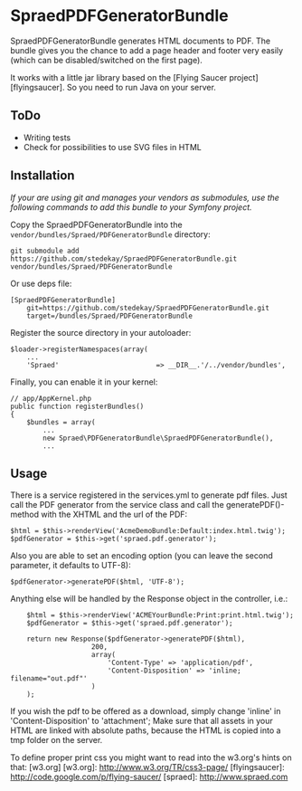 SpraedPDFGeneratorBundle
===============

SpraedPDFGeneratorBundle generates HTML documents to PDF. 
The bundle gives you the chance to add a page header and footer very easily 
(which can be disabled/switched on the first page).

It works with a little jar library based on the [Flying Saucer project][flyingsaucer].
So you need to run Java on your server.

ToDo
----

- Writing tests
- Check for possibilities to use SVG files in HTML

Installation
------------

*If your are using git and manages your vendors as submodules, use the following commands to add this bundle to your Symfony project.*

Copy the SpraedPDFGeneratorBundle into the `vendor/bundles/Spraed/PDFGeneratorBundle` directory:

    git submodule add https://github.com/stedekay/SpraedPDFGeneratorBundle.git vendor/bundles/Spraed/PDFGeneratorBundle

Or use deps file:

    [SpraedPDFGeneratorBundle]
        git=https://github.com/stedekay/SpraedPDFGeneratorBundle.git
        target=/bundles/Spraed/PDFGeneratorBundle

Register the source directory in your autoloader:

    $loader->registerNamespaces(array(
        ...
        'Spraed'                        => __DIR__.'/../vendor/bundles',

Finally, you can enable it in your kernel:

    // app/AppKernel.php
    public function registerBundles()
    {
        $bundles = array(
            ...
            new Spraed\PDFGeneratorBundle\SpraedPDFGeneratorBundle(),
            ...

Usage
-----

There is a service registered in the services.yml to generate pdf files.
Just call the PDF generator from the service class and call the generatePDF()-method
with the XHTML and the url of the PDF:

	$html = $this->renderView('AcmeDemoBundle:Default:index.html.twig');
	$pdfGenerator = $this->get('spraed.pdf.generator');

Also you are able to set an encoding option (you can leave the second parameter, it defaults to UTF-8):

	$pdfGenerator->generatePDF($html, 'UTF-8');

Anything else will be handled by the Response object in the controller, i.e.:

        $html = $this->renderView('ACMEYourBundle:Print:print.html.twig');
        $pdfGenerator = $this->get('spraed.pdf.generator');

        return new Response($pdfGenerator->generatePDF($html),
                        200,
                        array(
                            'Content-Type' => 'application/pdf',
                            'Content-Disposition' => 'inline; filename="out.pdf"'
                        )
        );

If you wish the pdf to be offered as a download, simply change 'inline' in 'Content-Disposition' to 'attachment';
Make sure that all assets in your HTML are linked with absolute paths, because the HTML is copied into a tmp folder on the server.

To define proper print css you might want to read into the w3.org's hints on that: [w3.org]
[w3.org]: http://www.w3.org/TR/css3-page/
[flyingsaucer]: http://code.google.com/p/flying-saucer/
[spraed]: http://www.spraed.com